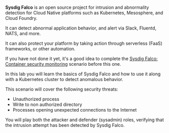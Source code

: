 **Sysdig Falco** is an open source project for intrusion and abnormality detection for Cloud Native platforms such as Kubernetes, Mesosphere, and Cloud Foundry.

It can detect abnormal application behavior, and alert via Slack, Fluentd, NATS, and more.

It can also protect your platform by taking action through serverless (FaaS) frameworks, or other automation.

If you have not done it yet, it's a good idea to complete the [Sysdig Falco: Container security monitoring](https://katacoda.com/sysdig/courses/falco/sysdig-falco) scenario before this one.

In this lab you will learn the basics of Sysdig Falco and how to use it along with a Kubernetes cluster to detect anomalous behavior.

This scenario will cover the following security threats:

- Unauthorized process
- Write to non authorized directory
- Processes opening unexpected connections to the Internet

You will play both the attacker and defender (sysadmin) roles, verifying that the intrusion attempt has been detected by Sysdig Falco.
